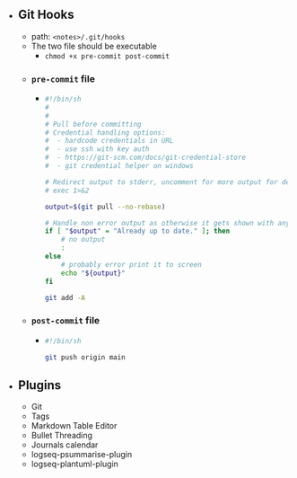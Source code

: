 - ## Git Hooks
	- path: `<notes>/.git/hooks`
	- The two file should be executable
		- `chmod +x pre-commit post-commit`
	- ### `pre-commit` file
		- ```bash
		  #!/bin/sh
		  #
		  #
		  # Pull before committing
		  # Credential handling options:
		  #  - hardcode credentials in URL
		  #  - use ssh with key auth
		  #  - https://git-scm.com/docs/git-credential-store
		  #  - git credential helper on windows
		  
		  # Redirect output to stderr, uncomment for more output for debugging
		  # exec 1>&2
		  
		  output=$(git pull --no-rebase)
		  
		  # Handle non error output as otherwise it gets shown with any exit code by logseq
		  if [ "$output" = "Already up to date." ]; then
		      # no output
		      :
		  else
		      # probably error print it to screen
		      echo "${output}"
		  fi
		  
		  git add -A
		  ```
	- ### `post-commit` file
		- ```bash
		  #!/bin/sh
		  
		  git push origin main
		  ```
- ## Plugins
	- Git
	- Tags
	- Markdown Table Editor
	- Bullet Threading
	- Journals calendar
	- logseq-psummarise-plugin
	- logseq-plantuml-plugin